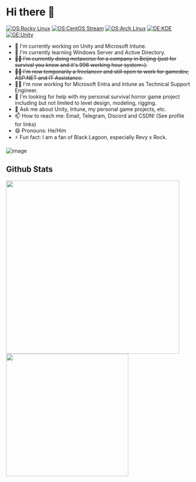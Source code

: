 # Hi there 👋

<!--
**Shepherd0619/Shepherd0619** is a ✨ _special_ ✨ repository because its `README.md` (this file) appears on your GitHub profile.

Here are some ideas to get you started:

- 🔭 I’m currently working on ...
- 🌱 I’m currently learning ...
- 👯 I’m looking to collaborate on ...
- 🤔 I’m looking for help with ...
- 💬 Ask me about ...
- 📫 How to reach me: ...
- 😄 Pronouns: ...
- ⚡ Fun fact: ...
-->
[![OS:Rocky Linux](https://img.shields.io/badge/OS-Rocky%20Linux-green?style=flat-square&logo=rockylinux)](https://rockylinux.org/)
[![OS:CentOS Stream](https://img.shields.io/badge/OS-CentOS%20Stream-purple?style=flat-square&logo=centos)](https://www.centos.org/)
[![OS:Arch Linux](https://img.shields.io/badge/OS-Arch%20Linux-blue?style=flat-square&logo=arch-linux)](https://archlinux.org)
[![DE:KDE](https://img.shields.io/badge/DE-KDE-blue?style=flat-square&logo=KDE)](https://www.kde.org)
[![GE:Unity](https://img.shields.io/badge/GE-Unity-white?style=flat-square&logo=unity)](https://unity.com/)

- 🔭 I'm currently working on Unity and Microsoft Intune.
- 🌱 I'm currently learning Windows Server and Active Directory.
- ~~👩‍💻 I'm currently doing metaverse for a company in Beijing (just for survival you know and it's 996 working hour system💀).~~
- ~~👩‍💻 I'm now temporarily a freelancer and still open to work for gamedev, ASP.NET and IT Assistance.~~
- 👩‍💻 I'm now working for Microsoft Entra and Intune as Technical Support Engineer.
- 🤔 I'm looking for help with my personal survival horror game project including but not limited to level design, modeling, rigging.
- 💬 Ask me about Unity, Intune, my personal game projects, etc.
- 📫 How to reach me: Email, Telegram, Discord and CSDN! (See profile for links)
- 😄 Pronouns: He/Him
- ⚡ Fun fact: I am a fan of Black Lagoon, especially Revy x Rock.

![image](https://github.com/Shepherd0619/Shepherd0619/assets/89674951/2d88d544-fb55-48d9-ae27-7249608a7140)

## Github Stats
<a href="https://github.com/anuraghazra/github-readme-stats">
  <img align="left" src="https://github-readme-stats.vercel.app/api?username=shepherd0619&count_private=true&show_icons=true&hide=contribs" width="470px" />
</a>
<a href="https://github.com/anuraghazra/github-readme-stats">
  <img align="left" src="https://github-readme-stats.vercel.app/api/top-langs/?username=shepherd0619&layout=compact" width="332px" />
</a>
